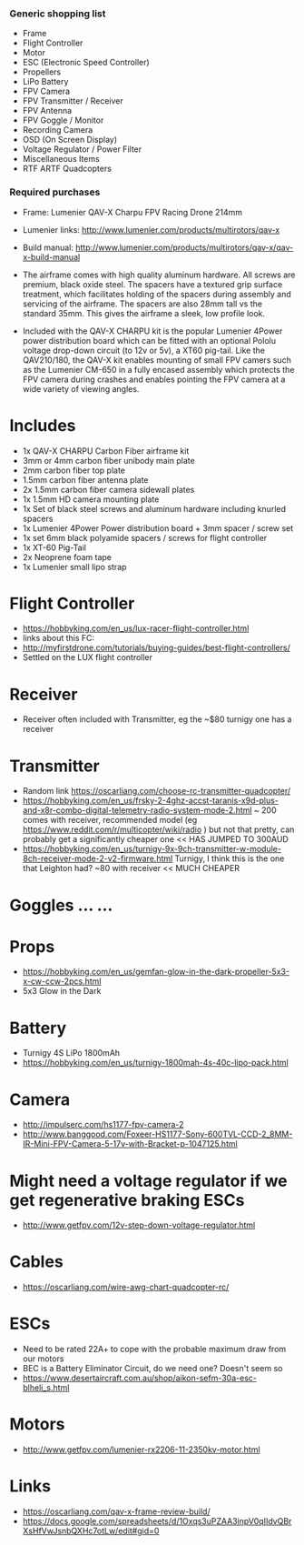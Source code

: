 ### Generic shopping list 

* Frame
* Flight Controller
* Motor
* ESC (Electronic Speed Controller)
* Propellers
* LiPo Battery
* FPV Camera
* FPV Transmitter / Receiver
* FPV Antenna
* FPV Goggle / Monitor
* Recording Camera
* OSD (On Screen Display)
* Voltage Regulator / Power Filter
* Miscellaneous Items
* RTF ARTF Quadcopters

### Required purchases

* Frame: Lumenier QAV-X Charpu FPV Racing Drone 214mm

* Lumenier links: http://www.lumenier.com/products/multirotors/qav-x 
* Build manual: http://www.lumenier.com/products/multirotors/qav-x/qav-x-build-manual

* The airframe comes with high quality aluminum hardware. All screws are premium, black oxide steel. The spacers have a textured grip surface treatment, which facilitates holding of the spacers during assembly and servicing of the airframe. The spacers are also 28mm tall vs the standard 35mm. This gives the airframe a sleek, low profile look. 
* Included with the QAV-X CHARPU kit is the popular Lumenier 4Power power distribution board which can be fitted with an optional Pololu voltage drop-down circuit (to 12v or 5v), a XT60 pig-tail. Like the QAV210/180, the QAV-X kit enables mounting of small FPV camers such as the Lumenier CM-650 in a fully encased assembly which protects the FPV camera during crashes and enables pointing the FPV camera at a wide variety of viewing angles.

# Includes
* 1x QAV-X CHARPU Carbon Fiber airframe kit
* 3mm or 4mm carbon fiber unibody main plate
* 2mm carbon fiber top plate
* 1.5mm carbon fiber antenna plate
* 2x 1.5mm carbon fiber camera sidewall plates
* 1x 1.5mm HD camera mounting plate
* 1x Set of black steel screws and aluminum hardware including knurled spacers
* 1x Lumenier 4Power Power distribution board + 3mm spacer / screw set
* 1x set 6mm black polyamide spacers / screws for flight controller
* 1x XT-60 Pig-Tail
* 2x Neoprene foam tape
* 1x Lumenier small lipo strap

# Flight Controller
* https://hobbyking.com/en_us/lux-racer-flight-controller.html 
* links about this FC: 
* http://myfirstdrone.com/tutorials/buying-guides/best-flight-controllers/ 
* Settled on the LUX flight controller 

# Receiver 
* Receiver often included with Transmitter, eg the ~$80 turnigy one has a receiver

# Transmitter 
* Random link https://oscarliang.com/choose-rc-transmitter-quadcopter/
* https://hobbyking.com/en_us/frsky-2-4ghz-accst-taranis-x9d-plus-and-x8r-combo-digital-telemetry-radio-system-mode-2.html ~ 200 comes with receiver, recommended model (eg https://www.reddit.com/r/multicopter/wiki/radio ) but not that pretty, can probably get a significantly cheaper one << HAS JUMPED TO 300AUD
* https://hobbyking.com/en_us/turnigy-9x-9ch-transmitter-w-module-8ch-receiver-mode-2-v2-firmware.html Turnigy, I think this is the one that Leighton had? ~80 with receiver << MUCH CHEAPER

# Goggles … …

# Props
* https://hobbyking.com/en_us/gemfan-glow-in-the-dark-propeller-5x3-x-cw-ccw-2pcs.html
* 5x3 Glow in the Dark

# Battery 
* Turnigy 4S LiPo 1800mAh 
* https://hobbyking.com/en_us/turnigy-1800mah-4s-40c-lipo-pack.html

# Camera
* http://impulserc.com/hs1177-fpv-camera-2
* http://www.banggood.com/Foxeer-HS1177-Sony-600TVL-CCD-2_8MM-IR-Mini-FPV-Camera-5-17v-with-Bracket-p-1047125.html

# Might need a voltage regulator if we get regenerative braking ESCs
* http://www.getfpv.com/12v-step-down-voltage-regulator.html

# Cables
* https://oscarliang.com/wire-awg-chart-quadcopter-rc/


# ESCs
* Need to be rated 22A+ to cope with the probable maximum draw from our motors
* BEC is a Battery Eliminator Circuit, do we need one? Doesn't seem so 
* https://www.desertaircraft.com.au/shop/aikon-sefm-30a-esc-blheli_s.html

# Motors
* http://www.getfpv.com/lumenier-rx2206-11-2350kv-motor.html

# Links
* https://oscarliang.com/qav-x-frame-review-build/
* https://docs.google.com/spreadsheets/d/1Oxqs3uPZAA3inpV0qIIdvQBrXsHfVwJsnbQXHc7otLw/edit#gid=0
